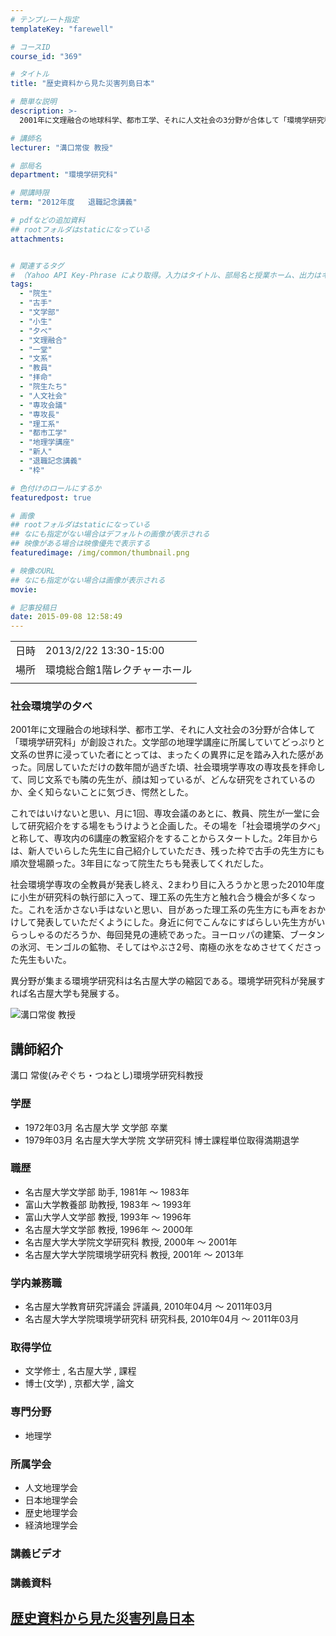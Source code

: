 ```yaml
---
# テンプレート指定
templateKey: "farewell"

# コースID
course_id: "369"

# タイトル
title: "歴史資料から見た災害列島日本"

# 簡単な説明
description: >-
  2001年に文理融合の地球科学、都市工学、それに人文社会の3分野が合体して「環境学研究科」が創設された。文学部の地理学講座に所属していてどっぷりと文系の世界に浸っていた者にとっては、まったくの異界に足を踏み入れた感があった。同居していただけの数年間が過ぎた頃、社会環境学専攻の専攻長を拝命して、同じ文系でも隣の先生が、顔は知っているが、どんな研究をされているのか、全く知らないことに気づき、愕然と ....

# 講師名
lecturer: "溝口常俊 教授"

# 部局名
department: "環境学研究科"

# 開講時限
term: "2012年度	退職記念講義"

# pdfなどの追加資料
## rootフォルダはstaticになっている
attachments:


# 関連するタグ
# （Yahoo API Key-Phrase により取得。入力はタイトル、部局名と授業ホーム、出力はキーフレーズ（tags））
tags:
  - "院生"
  - "古手"
  - "文学部"
  - "小生"
  - "夕べ"
  - "文理融合"
  - "一堂"
  - "文系"
  - "教員"
  - "拝命"
  - "院生たち"
  - "人文社会"
  - "専攻会議"
  - "専攻長"
  - "理工系"
  - "都市工学"
  - "地理学講座"
  - "新人"
  - "退職記念講義"
  - "枠"

# 色付けのロールにするか
featuredpost: true

# 画像
## rootフォルダはstaticになっている
## なにも指定がない場合はデフォルトの画像が表示される
## 映像がある場合は映像優先で表示する
featuredimage: /img/common/thumbnail.png

# 映像のURL
## なにも指定がない場合は画像が表示される
movie: 

# 記事投稿日
date: 2015-09-08 12:58:49
---
```


|   |   |
|---|---|
| 日時 | 2013/2/22  13:30-15:00 |
| 場所 | 環境総合館1階レクチャーホール |
|   |   |


### 社会環境学の夕べ

2001年に文理融合の地球科学、都市工学、それに人文社会の3分野が合体して「環境学研究科」が創設された。文学部の地理学講座に所属していてどっぷりと文系の世界に浸っていた者にとっては、まったくの異界に足を踏み入れた感があった。同居していただけの数年間が過ぎた頃、社会環境学専攻の専攻長を拝命して、同じ文系でも隣の先生が、顔は知っているが、どんな研究をされているのか、全く知らないことに気づき、愕然とした。

これではいけないと思い、月に1回、専攻会議のあとに、教員、院生が一堂に会して研究紹介をする場をもうけようと企画した。その場を「社会環境学の夕べ」と称して、専攻内の6講座の教室紹介をすることからスタートした。2年目からは、新人でいらした先生に自己紹介していただき、残った枠で古手の先生方にも順次登場願った。3年目になって院生たちも発表してくれだした。

社会環境学専攻の全教員が発表し終え、2まわり目に入ろうかと思った2010年度に小生が研究科の執行部に入って、理工系の先生方と触れ合う機会が多くなった。これを活かさない手はないと思い、目があった理工系の先生方にも声をおかけして発表していただくようにした。身近に何でこんなにすばらしい先生方がいらっしゃるのだろうか、毎回発見の連続であった。ヨーロッパの建築、ブータンの氷河、モンゴルの鉱物、そしてはやぶさ2号、南極の氷をなめさせてくださった先生もいた。

異分野が集まる環境学研究科は名古屋大学の縮図である。環境学研究科が発展すれば名古屋大学も発展する。


![溝口常俊 教授](https://ocw.nagoya-u.jp/files/369/s_mizoguchi.jpg) 

## 講師紹介

溝口 常俊(みぞぐち・つねとし)環境学研究科教授

### 学歴

* 1972年03月 名古屋大学 文学部 卒業
* 1979年03月 名古屋大学大学院 文学研究科 博士課程単位取得満期退学

### 職歴

* 名古屋大学文学部 助手, 1981年 〜 1983年
* 富山大学教養部 助教授, 1983年 〜 1993年
* 富山大学人文学部 教授, 1993年 〜 1996年
* 名古屋大学文学部 教授, 1996年 〜 2000年
* 名古屋大学大学院文学研究科 教授, 2000年 〜 2001年
* 名古屋大学大学院環境学研究科 教授, 2001年 〜 2013年

### 学内兼務職

* 名古屋大学教育研究評議会 評議員, 2010年04月 〜 2011年03月
* 名古屋大学大学院環境学研究科 研究科長, 2010年04月 〜 2011年03月

### 取得学位

* 文学修士 , 名古屋大学 , 課程
* 博士(文学) , 京都大学 , 論文

### 専門分野

* 地理学

### 所属学会

* 人文地理学会
* 日本地理学会
* 歴史地理学会
* 経済地理学会


### 講義ビデオ



### 講義資料

[歴史資料から見た災害列島日本](https://ocw.nagoya-u.jp/files/369/H24_mizoguchi_LL.pdf) 
-----